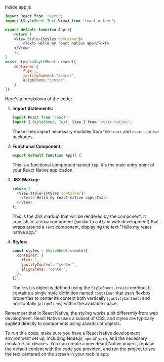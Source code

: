 
Inside app.js
```jsx
import React from 'react';
import {StyleSheet,Text,View} from 'react-native';

export default function App(){
	return (
	<View Style={styles.container}>
		<Text> Hello my react native app</Text>
	</View>
	);
}
const styles=StyleSheet.create({
	container:{
		flex:1,
		justifyContent:"center",
		alignItems:"center",
	}
})
```


Here's a breakdown of the code:

1. **Import Statements:**
   ```javascript
   import React from 'react';
   import { StyleSheet, Text, View } from 'react-native';
   ```
   These lines import necessary modules from the `react` and `react-native` packages.

2. **Functional Component:**
   ```javascript
   export default function App() {
   ```
   This is a functional component named `App`. It's the main entry point of your React Native application.

3. **JSX Markup:**
   ```javascript
   return (
     <View style={styles.container}>
       <Text> Hello my react native app</Text>
     </View>
   );
   ```
   This is the JSX markup that will be rendered by the component. It consists of a `View` component (similar to a `div` in web development) that wraps around a `Text` component, displaying the text "Hello my react native app."

4. **Styles:**
   ```javascript
   const styles = StyleSheet.create({
     container: {
       flex: 1,
       justifyContent: "center",
       alignItems: "center",
     },
   });
   ```
   The `styles` object is defined using the `StyleSheet.create` method. It contains a single style definition named `container` that uses flexbox properties to center its content both vertically (`justifyContent`) and horizontally (`alignItems`) within the available space.

Remember that in React Native, the styling works a bit differently from web development. React Native uses a subset of CSS, and styles are typically applied directly to components using JavaScript objects.

To run this code, make sure you have a React Native development environment set up, including Node.js, `npm` or `yarn`, and the necessary emulators or devices. You can create a new React Native project, replace the default content with the code you provided, and run the project to see the text centered on the screen in your mobile app.